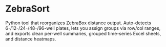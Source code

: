# ZebraSort
Python tool that reorganizes ZebraBox distance output. Auto-detects 6-/12-/24-/48-/96-well plates, lets you assign groups via row/col ranges, and exports clean per-well summaries, grouped time-series Excel sheets, and distance heatmaps.
